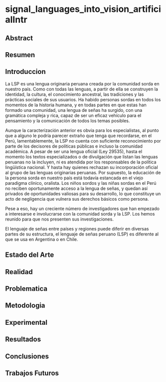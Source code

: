 # signal_languages_into_vision_artificialIntr

Abstract
-----

Resumen
-----

Introduccion
-----

La LSP es una lengua originaria peruana creada por la comunidad sorda en nuestro país. Como con todas las lenguas, a partir de ella se construyen la identidad, la cultura, el conocimiento ancestral, las tradiciones y las prácticas sociales de sus usuarios. Ha habido personas sordas en todos los momentos de la historia humana, y en todas partes en que estas han formado una comunidad, una lengua de señas ha surgido, con una gramática compleja y rica, capaz de ser un eficaz vehículo para el pensamiento y la comunicación de todos los temas posibles.

Aunque la caracterización anterior es obvia para los especialistas, al punto que a alguno le podría parecer extraño que tenga que recordarse, en el Perú, lamentablemente, la LSP no cuenta con suficiente reconocimiento por parte de los decisores de políticas públicas e incluso la comunidad académica. A pesar de ser una lengua oficial (Ley 29535), hasta el momento los textos especializados o de divulgación que listan las lenguas peruanas no la incluyen, ni es atendida por los responsables de la política lingüística nacional. Y hasta hay quienes rechazan su incorporación oficial al grupo de las lenguas originarias peruanas. Por supuesto, la educación de la persona sorda en nuestro país está todavía estancada en el viejo paradigma clínico, oralista. Los niños sordos y las niñas sordas en el Perú no reciben oportunamente acceso a la lengua de señas, y quedan así privados de oportunidades valiosas para su desarrollo, lo que constituye un acto de negligencia que vulnera sus derechos básicos como persona.

Pese a eso, hay un creciente número de investigadores que han empezado a interesarse e involucrarse con la comunidad sorda y la LSP. Los hemos reunido para que nos presenten sus investigaciones.


El lenguaje de señas entre países y regiones puede diferir en diversas partes de su estructura, el lenguaje de señas peruano (LSP) es diferente al que se usa en Argentina o en Chile.





Estado del Arte
-----

Realidad
-----

Problematica
-----

Metodologia
-----



Experimental
-----

Resultados
-----


Conclusiones
-----

Trabajos Futuros
-----
